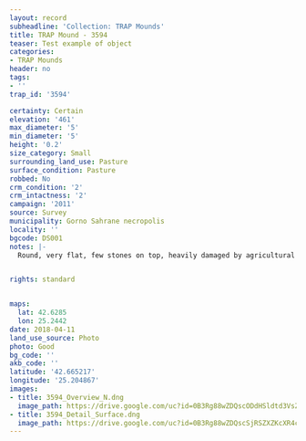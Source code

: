```yaml
---
layout: record
subheadline: 'Collection: TRAP Mounds'
title: TRAP Mound - 3594
teaser: Test example of object
categories:
- TRAP Mounds
header: no
tags:
- ''
trap_id: '3594'

certainty: Certain
elevation: '461'
max_diameter: '5'
min_diameter: '5'
height: '0.2'
size_category: Small
surrounding_land_use: Pasture
surface_condition: Pasture
robbed: No
crm_condition: '2'
crm_intactness: '2'
campaign: '2011'
source: Survey
municipality: Gorno Sahrane necropolis
locality: ''
bgcode: DS001
notes: |-
  Round, very flat, few stones on top, heavily damaged by agricultural activity.


rights: standard


maps:
  lat: 42.6285
  lon: 25.2442
date: 2018-04-11
land_use_source: Photo
photo: Good
bg_code: ''
akb_code: ''
latitude: '42.665217'
longitude: '25.204867'
images:
- title: 3594_Overview_N.dng
  image_path: https://drive.google.com/uc?id=0B3Rg88wZDQscODdHSldtd3VsZWs
- title: 3594_Detail_Surface.dng
  image_path: https://drive.google.com/uc?id=0B3Rg88wZDQscSjRSZXZKcXR4cXM
---
```

